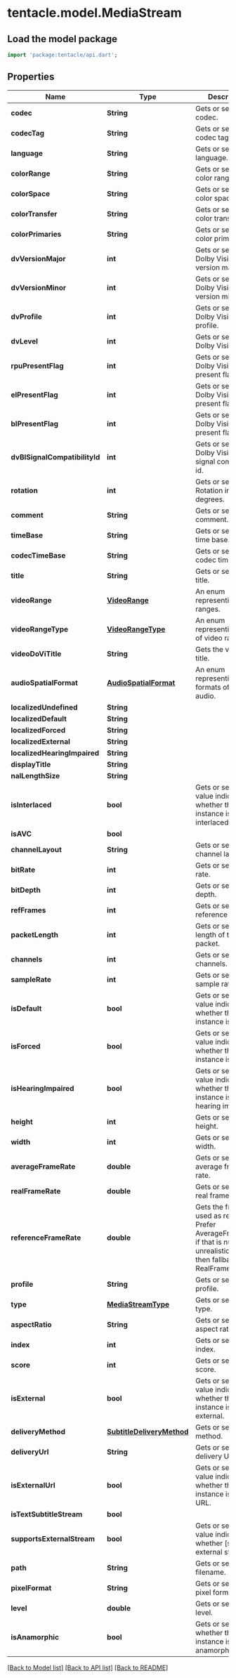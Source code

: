# tentacle.model.MediaStream

## Load the model package
```dart
import 'package:tentacle/api.dart';
```

## Properties
Name | Type | Description | Notes
------------ | ------------- | ------------- | -------------
**codec** | **String** | Gets or sets the codec. | [optional] 
**codecTag** | **String** | Gets or sets the codec tag. | [optional] 
**language** | **String** | Gets or sets the language. | [optional] 
**colorRange** | **String** | Gets or sets the color range. | [optional] 
**colorSpace** | **String** | Gets or sets the color space. | [optional] 
**colorTransfer** | **String** | Gets or sets the color transfer. | [optional] 
**colorPrimaries** | **String** | Gets or sets the color primaries. | [optional] 
**dvVersionMajor** | **int** | Gets or sets the Dolby Vision version major. | [optional] 
**dvVersionMinor** | **int** | Gets or sets the Dolby Vision version minor. | [optional] 
**dvProfile** | **int** | Gets or sets the Dolby Vision profile. | [optional] 
**dvLevel** | **int** | Gets or sets the Dolby Vision level. | [optional] 
**rpuPresentFlag** | **int** | Gets or sets the Dolby Vision rpu present flag. | [optional] 
**elPresentFlag** | **int** | Gets or sets the Dolby Vision el present flag. | [optional] 
**blPresentFlag** | **int** | Gets or sets the Dolby Vision bl present flag. | [optional] 
**dvBlSignalCompatibilityId** | **int** | Gets or sets the Dolby Vision bl signal compatibility id. | [optional] 
**rotation** | **int** | Gets or sets the Rotation in degrees. | [optional] 
**comment** | **String** | Gets or sets the comment. | [optional] 
**timeBase** | **String** | Gets or sets the time base. | [optional] 
**codecTimeBase** | **String** | Gets or sets the codec time base. | [optional] 
**title** | **String** | Gets or sets the title. | [optional] 
**videoRange** | [**VideoRange**](VideoRange.md) | An enum representing video ranges. | [optional] 
**videoRangeType** | [**VideoRangeType**](VideoRangeType.md) | An enum representing types of video ranges. | [optional] 
**videoDoViTitle** | **String** | Gets the video dovi title. | [optional] 
**audioSpatialFormat** | [**AudioSpatialFormat**](AudioSpatialFormat.md) | An enum representing formats of spatial audio. | [optional] [default to 'None']
**localizedUndefined** | **String** |  | [optional] 
**localizedDefault** | **String** |  | [optional] 
**localizedForced** | **String** |  | [optional] 
**localizedExternal** | **String** |  | [optional] 
**localizedHearingImpaired** | **String** |  | [optional] 
**displayTitle** | **String** |  | [optional] 
**nalLengthSize** | **String** |  | [optional] 
**isInterlaced** | **bool** | Gets or sets a value indicating whether this instance is interlaced. | [optional] 
**isAVC** | **bool** |  | [optional] 
**channelLayout** | **String** | Gets or sets the channel layout. | [optional] 
**bitRate** | **int** | Gets or sets the bit rate. | [optional] 
**bitDepth** | **int** | Gets or sets the bit depth. | [optional] 
**refFrames** | **int** | Gets or sets the reference frames. | [optional] 
**packetLength** | **int** | Gets or sets the length of the packet. | [optional] 
**channels** | **int** | Gets or sets the channels. | [optional] 
**sampleRate** | **int** | Gets or sets the sample rate. | [optional] 
**isDefault** | **bool** | Gets or sets a value indicating whether this instance is default. | [optional] 
**isForced** | **bool** | Gets or sets a value indicating whether this instance is forced. | [optional] 
**isHearingImpaired** | **bool** | Gets or sets a value indicating whether this instance is for the hearing impaired. | [optional] 
**height** | **int** | Gets or sets the height. | [optional] 
**width** | **int** | Gets or sets the width. | [optional] 
**averageFrameRate** | **double** | Gets or sets the average frame rate. | [optional] 
**realFrameRate** | **double** | Gets or sets the real frame rate. | [optional] 
**referenceFrameRate** | **double** | Gets the framerate used as reference.  Prefer AverageFrameRate, if that is null or an unrealistic value  then fallback to RealFrameRate. | [optional] 
**profile** | **String** | Gets or sets the profile. | [optional] 
**type** | [**MediaStreamType**](MediaStreamType.md) | Gets or sets the type. | [optional] 
**aspectRatio** | **String** | Gets or sets the aspect ratio. | [optional] 
**index** | **int** | Gets or sets the index. | [optional] 
**score** | **int** | Gets or sets the score. | [optional] 
**isExternal** | **bool** | Gets or sets a value indicating whether this instance is external. | [optional] 
**deliveryMethod** | [**SubtitleDeliveryMethod**](SubtitleDeliveryMethod.md) | Gets or sets the method. | [optional] 
**deliveryUrl** | **String** | Gets or sets the delivery URL. | [optional] 
**isExternalUrl** | **bool** | Gets or sets a value indicating whether this instance is external URL. | [optional] 
**isTextSubtitleStream** | **bool** |  | [optional] 
**supportsExternalStream** | **bool** | Gets or sets a value indicating whether [supports external stream]. | [optional] 
**path** | **String** | Gets or sets the filename. | [optional] 
**pixelFormat** | **String** | Gets or sets the pixel format. | [optional] 
**level** | **double** | Gets or sets the level. | [optional] 
**isAnamorphic** | **bool** | Gets or sets whether this instance is anamorphic. | [optional] 

[[Back to Model list]](../README.md#documentation-for-models) [[Back to API list]](../README.md#documentation-for-api-endpoints) [[Back to README]](../README.md)


